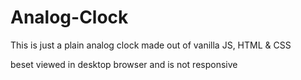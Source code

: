# Analog-Clock

This is just a plain analog clock made out of vanilla JS, HTML & CSS

beset viewed in desktop browser and is not responsive
